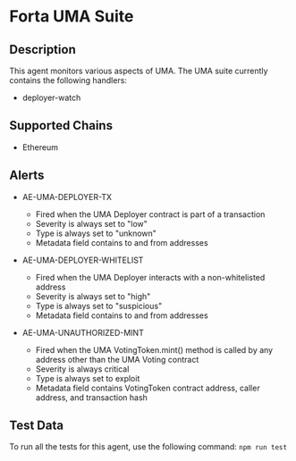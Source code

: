 # Forta UMA Suite

## Description

This agent monitors various aspects of UMA. The UMA suite currently contains
the following handlers:

- deployer-watch

## Supported Chains

- Ethereum


## Alerts

- AE-UMA-DEPLOYER-TX
  - Fired when the UMA Deployer contract is part of a transaction
  - Severity is always set to "low"
  - Type is always set to "unknown"
  - Metadata field contains to and from addresses

- AE-UMA-DEPLOYER-WHITELIST
  - Fired when the UMA Deployer interacts with a non-whitelisted address
  - Severity is always set to "high"
  - Type is always set to "suspicious"
  - Metadata field contains to and from addresses

- AE-UMA-UNAUTHORIZED-MINT
  - Fired when the UMA VotingToken.mint() method is called by any address other than the UMA Voting contract
  - Severity is always critical
  - Type is always set to exploit
  - Metadata field contains VotingToken contract address, caller address, and transaction hash

## Test Data

To run all the tests for this agent, use the following command: `npm run test`

